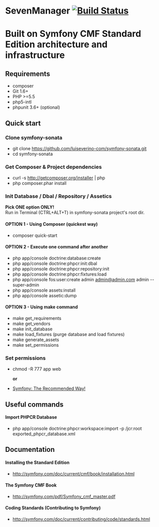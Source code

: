 # SevenManager [![Build Status](https://travis-ci.org/7rin0/SevenManager.svg?branch=master)](https://travis-ci.org/7rin0/SevenManager)
# Built on Symfony CMF Standard Edition architecture and infrastructure

## Requirements

* composer
* Git 1.6+
* PHP >=5.5
* php5-intl
* phpunit 3.6+ (optional)

## Quick start

### Clone symfony-sonata
- git clone https://github.com/luiseverino-com/symfony-sonata.git
- cd symfony-sonata

### Get Composer & Project dependencies
- curl -s http://getcomposer.org/installer | php
- php composer.phar install

### Init Database / Dbal / Repository / Assetics
**Pick ONE option ONLY!**  
Run in Terminal (CTRL+ALT+T) in symfony-sonata project's root dir.

####  OPTION 1 - Using Composer (quickest way)
- composer quick-start

#### OPTION 2 - Execute one command after another
- php app/console doctrine:database:create
- php app/console doctrine:phpcr:init:dbal
- php app/console doctrine:phpcr:repository:init
- php app/console doctrine:phpcr:fixtures:load
- php app/console fos:user:create admin admin@admin.com admin --super-admin
- php app/console assets:install
- php app/console assetic:dump
 
#### OPTION 3 - Using make command
- make get_requirements
- make get_vendors
- make init_database
- make load_fixtures (purge database and load fixtures)
- make generate_assets
- make set_permissions
  
### Set permissions
 - chmod -R 777 app web
 
     **or**
 
 - [Symfony: The Recommended Way!](http://symfony.com/doc/current/book/installation.html#book-installation-permissions)
    

## Useful commands
#### Import PHPCR Database
- php app/console doctrine:phpcr:workspace:import -p /jcr:root exported_phpcr_database.xml

## Documentation

#### Installing the Standard Edition
 - http://symfony.com/doc/current/cmf/book/installation.html

#### The Symfony CMF Book
 - http://symfony.com/pdf/Symfony_cmf_master.pdf  

#### Coding Standards (Contributing to Symfony)  
 - http://symfony.com/doc/current/contributing/code/standards.html  
